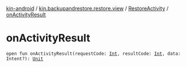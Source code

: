 [kin-android](../../index.md) / [kin.backupandrestore.restore.view](../index.md) / [RestoreActivity](index.md) / [onActivityResult](./on-activity-result.md)

# onActivityResult

`open fun onActivityResult(requestCode: `[`Int`](https://kotlinlang.org/api/latest/jvm/stdlib/kotlin/-int/index.html)`, resultCode: `[`Int`](https://kotlinlang.org/api/latest/jvm/stdlib/kotlin/-int/index.html)`, data: Intent?): `[`Unit`](https://kotlinlang.org/api/latest/jvm/stdlib/kotlin/-unit/index.html)